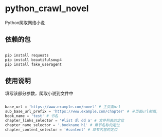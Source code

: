 # python_crawl_novel

Python爬取网络小说

## 依赖的包

```python

pip install requests
pip install beautifulsoup4
pip install fake_useragent

```

## 使用说明

填写该部分参数，爬取小说到文件中

```python

base_url = 'https://www.example.com/novel' # 主页面url
sub_base_url_prefix = 'https://www.example.com/chapter' # 子页面url前缀,不填默认使用base_url
book_name = 'test' # 书名
chapter_links_selector = '#list dl dd a' # 文件列表的定位
chapter_name_selector = '.bookname h1' # 章节名称的定位
chapter_content_selector = '#content' # 章节内容的定位


```

